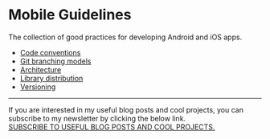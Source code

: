 # Mobile Guidelines
The collection of good practices for developing Android and iOS apps. 
* [Code conventions](/code-conventions.md)
* [Git branching models](/git-model.md)
* [Architecture](/architecture.md)
* [Library distribution](/library-distribution.md)
* [Versioning](/versioning.md)

---
If you are interested in my useful blog posts and cool projects, you can subscribe to my newsletter by clicking the below link.  
[SUBSCRIBE TO USEFUL BLOG POSTS AND COOL PROJECTS.](http://eepurl.com/g1nqlf)
